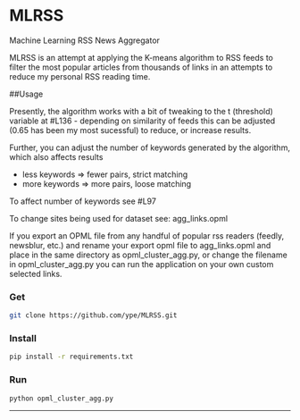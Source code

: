 MLRSS
=====

Machine Learning RSS News Aggregator

MLRSS is an attempt at applying the K-means algorithm to RSS feeds to filter the most popular articles from thousands of links in an attempts to reduce my personal RSS reading time.

##Usage

Presently, the algorithm works with a bit of tweaking to the t (threshold) variable at #L136 - depending on similarity of feeds this can be adjusted (0.65 has been my most sucessful) to reduce, or increase results.

Further, you can adjust the number of keywords generated by the algorithm, which also affects results 

- less keywords => fewer pairs, strict matching 
- more keywords => more pairs, loose matching

To affect number of keywords see #L97

To change sites being used for dataset see: agg_links.opml

If you export an OPML file from any handful of popular rss readers (feedly, newsblur, etc.) and rename your export opml file to agg_links.opml and place in the same directory as opml_cluster_agg.py, or change the filename in opml_cluster_agg.py you can run the application on your own custom selected links.

### Get

```bash
git clone https://github.com/ype/MLRSS.git
```

### Install

```bash
pip install -r requirements.txt
```

### Run

```bash
python opml_cluster_agg.py

```

*****
